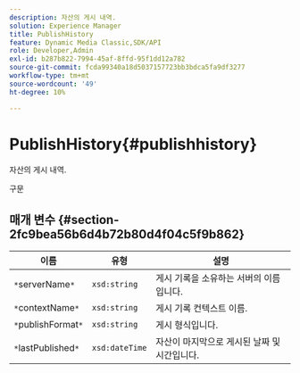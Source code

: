 ```yaml
---
description: 자산의 게시 내역.
solution: Experience Manager
title: PublishHistory
feature: Dynamic Media Classic,SDK/API
role: Developer,Admin
exl-id: b287b822-7994-45af-8ffd-95f1dd12a782
source-git-commit: fcda99340a18d5037157723bb3bdca5fa9df3277
workflow-type: tm+mt
source-wordcount: '49'
ht-degree: 10%

---
```


# PublishHistory{#publishhistory}

자산의 게시 내역.

구문

## 매개 변수 {#section-2fc9bea56b6d4b72b80d4f04c5f9b862}

| 이름 | 유형 | 설명 |
|---|---|---|
| `*`serverName`*` | `xsd:string` | 게시 기록을 소유하는 서버의 이름입니다. |
| `*`contextName`*` | `xsd:string` | 게시 기록 컨텍스트 이름. |
| `*`publishFormat`*` | `xsd:string` | 게시 형식입니다. |
| `*`lastPublished`*` | `xsd:dateTime` | 자산이 마지막으로 게시된 날짜 및 시간입니다. |
